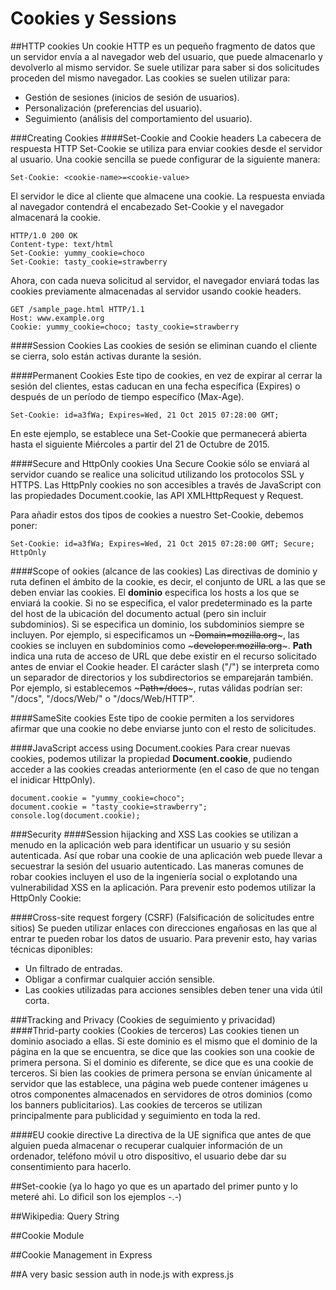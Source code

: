 # Cookies y Sessions

##HTTP cookies
Un cookie HTTP es un pequeño fragmento de datos que un servidor envía a al navegador web del usuario, que puede almacenarlo y devolverlo al mismo servidor. Se suele utilizar para saber si dos solicitudes proceden del mismo navegador.
Las cookies se suelen utilizar para:
* Gestión de sesiones (inicios de sesión de usuarios).
* Personalización (preferencias del usuario).
* Seguimiento (análisis del comportamiento del usuario).

###Creating Cookies
####Set-Cookie and Cookie headers
La cabecera de respuesta HTTP Set-Cookie se utiliza para enviar cookies desde el servidor al usuario. Una cookie sencilla se puede configurar de la siguiente manera:

~~~
Set-Cookie: <cookie-name>=<cookie-value>
~~~

El servidor le dice al cliente que almacene una cookie. La respuesta enviada al navegador contendrá el encabezado Set-Cookie y el navegador almacenará la cookie.

~~~
HTTP/1.0 200 OK
Content-type: text/html
Set-Cookie: yummy_cookie=choco
Set-Cookie: tasty_cookie=strawberry
~~~

Ahora, con cada nueva solicitud al servidor, el navegador enviará todas las cookies previamente almacenadas al servidor usando cookie headers.

~~~
GET /sample_page.html HTTP/1.1
Host: www.example.org
Cookie: yummy_cookie=choco; tasty_cookie=strawberry
~~~

####Session Cookies
Las cookies de sesión se eliminan cuando el cliente se cierra, solo están activas durante la sesión.

####Permanent Cookies
Este tipo de cookies, en vez de expirar al cerrar la sesión del clientes, estas caducan en una fecha específica (Expires) o después de un período de tiempo específico (Max-Age).

~~~
Set-Cookie: id=a3fWa; Expires=Wed, 21 Oct 2015 07:28:00 GMT;
~~~

En este ejemplo, se establece una Set-Cookie que permanecerá abierta hasta el siguiente Miércoles a partir del 21 de Octubre de 2015.

####Secure and HttpOnly cookies
Una Secure Cookie sólo se enviará al servidor cuando se realice una solicitud utilizando los protocolos SSL y HTTPS. Las HttpPnly cookies no son accesibles a través de JavaScript con las propiedades Document.cookie, las API XMLHttpRequest y Request.

Para añadir estos dos tipos de cookies a nuestro Set-Cookie, debemos poner:

~~~
Set-Cookie: id=a3fWa; Expires=Wed, 21 Oct 2015 07:28:00 GMT; Secure; HttpOnly
~~~

####Scope of ookies (alcance de las cookies)
Las directivas de dominio y ruta definen el ámbito de la cookie, es decir, el conjunto de URL a las que se deben enviar las cookies.
El **dominio** especifica los hosts a los que se enviará la cookie. Si no se especifica, el valor predeterminado es la parte del host de la ubicación del documento actual (pero sin incluir subdominios). Si se especifica un dominio, los subdominios siempre se incluyen. Por ejemplo, si especificamos un ~~~Domain=mozilla.org~~~, las cookies se incluyen en subdominios como ~~~developer.mozilla.org~~~.
**Path** indica una ruta de acceso de URL que debe existir en el recurso solicitado antes de enviar el Cookie header. El carácter slash ("/") se interpreta como un separador de directorios y los subdirectorios se emparejarán también. Por ejemplo, si establecemos ~~~Path=/docs~~~, rutas válidas podrían ser: "/docs", "/docs/Web/" o "/docs/Web/HTTP".

####SameSite cookies
Este tipo de cookie permiten a los servidores afirmar que una cookie no debe enviarse junto con el resto de solicitudes.

####JavaScript access using Document.cookies
Para crear nuevas cookies, podemos utilizar la propiedad **Document.cookie**, pudiendo acceder a las cookies creadas anteriormente (en el caso de que no tengan el inidicar HttpOnly).
~~~
document.cookie = "yummy_cookie=choco"; 
document.cookie = "tasty_cookie=strawberry"; 
console.log(document.cookie); 
~~~

###Security
####Session hijacking and XSS
Las cookies se utilizan a menudo en la aplicación web para identificar un usuario y su sesión autenticada. Así que robar una cookie de una aplicación web puede llevar a secuestrar la sesión del usuario autenticado. Las maneras comunes de robar cookies incluyen el uso de la ingeniería social o explotando una vulnerabilidad XSS en la aplicación.
Para prevenir esto podemos utilizar la HttpOnly Cookie:

####Cross-site request forgery (CSRF) (Falsificación de solicitudes entre sitios)
Se pueden utilizar enlaces con direcciones engañosas en las que al entrar te pueden robar los datos de usuario. Para prevenir esto, hay varias técnicas diponibles:
* Un filtrado de entradas.
* Obligar a confirmar cualquier acción sensible.
* Las cookies utilizadas para acciones sensibles deben tener una vida útil corta.

###Tracking and Privacy (Cookies de seguimiento y privacidad)
####Thrid-party cookies (Cookies de terceros)
Las cookies tienen un dominio asociado a ellas. Si este dominio es el mismo que el dominio de la página en la que se encuentra, se dice que las cookies son una cookie de primera persona. Si el dominio es diferente, se dice que es una cookie de terceros. Si bien las cookies de primera persona se envían únicamente al servidor que las establece, una página web puede contener imágenes u otros componentes almacenados en servidores de otros dominios (como los banners publicitarios). Las cookies de terceros se utilizan principalmente para publicidad y seguimiento en toda la red.

####EU cookie directive
La directiva de la UE significa que antes de que alguien pueda almacenar o recuperar cualquier información de un ordenador, teléfono móvil u otro dispositivo, el usuario debe dar su consentimiento para hacerlo.


##Set-cookie (ya lo hago yo que es un apartado del primer punto y lo meteré ahi. Lo dificil son los ejemplos -.-)

##Wikipedia: Query String

##Cookie Module

##Cookie Management in Express

##A very basic session auth in node.js with express.js

